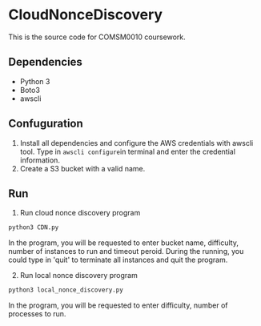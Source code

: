 # CloudNonceDiscovery
This is the source code for COMSM0010 coursework.

## Dependencies
* Python 3
* Boto3
* awscli

## Confuguration
1. Install all dependencies and configure the AWS credentials with awscli tool. Type in ```awscli configure```in terminal and
enter the credential information.
2. Create a S3 bucket with a valid name.

## Run
1. Run cloud nonce discovery program
```bash
python3 CDN.py
```
In the program, you will be requested to enter bucket name, difficulty, number of instances to run and timeout peroid. During the running, you could type in 'quit' to terminate all instances and quit the program.

2. Run local nonce discovery program
```bash
python3 local_nonce_discovery.py
```
In the program, you will be requested to enter difficulty, number of processes to run.

